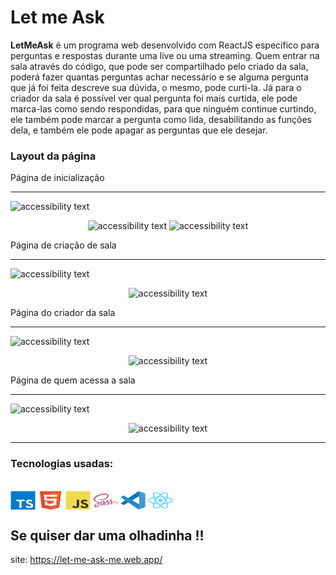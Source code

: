 # Let me Ask

**LetMeAsk** é um programa web desenvolvido com ReactJS específico para perguntas e respostas durante uma live ou uma streaming. Quem entrar na sala através do código, que pode ser compartilhado pelo criado da sala, poderá fazer quantas perguntas achar necessário e se alguma pergunta que já foi feita descreve sua dúvida, o mesmo, pode curti-la. Já para o criador da sala é possível ver qual pergunta foi mais curtida, ele pode marca-las como sendo respondidas, para que ninguém continue curtindo, ele também pode marcar a pergunta como lida, desabilitando as funções dela, e também ele pode apagar as perguntas que ele desejar. 

### Layout da página

Página de inicialização
<hr />
<img src="https://user-images.githubusercontent.com/36312795/125847977-61ed3906-07e7-48ac-8f6b-9169a737aced.png" alt="accessibility text">

<p align="center">
  <img src="https://user-images.githubusercontent.com/36312795/125848129-71665370-ae87-4c2a-9c0c-32a3c2fa5bff.png" width="250" alt="accessibility text">
  <img src="https://user-images.githubusercontent.com/36312795/125848140-8b0a0aeb-6923-4166-83e8-971d34c986ff.png" width="250" alt="accessibility text">
</p>


Página de criação de sala 
<hr />
<img src="https://user-images.githubusercontent.com/36312795/125848997-fb70ef73-c718-466e-8b1b-0f7285d56ab6.png" alt="accessibility text">

<p align="center">
  <img src="https://user-images.githubusercontent.com/36312795/125849053-1a0dac92-c88a-424b-b51e-dd298f7ee7c7.png" width="250" alt="accessibility text">
</p>

Página do criador da sala 
<hr />
<img src="https://user-images.githubusercontent.com/36312795/125850877-44d80e5a-ce5c-460f-9691-75d04ffd6dd3.png" alt="accessibility text">
<p align="center">
  <img src="https://user-images.githubusercontent.com/36312795/125849385-69dab693-2155-42db-a49a-b81f43aba986.png" width="250" alt="accessibility text">
</p>

Página de quem acessa a sala
<hr />
<img src="https://user-images.githubusercontent.com/36312795/125849570-7277c656-fb47-4483-ba80-ff3f13964f88.png" alt="accessibility text">
<p align="center">
  <img src="https://user-images.githubusercontent.com/36312795/125849648-19596841-3137-49ce-9273-2bfd8ae47613.png" width="250" alt="accessibility text">
</p>

<hr />

<h3>Tecnologias usadas:</h3>
   
<div style="display: inline_block"><br>
  <img align="center" alt="New-Jv" height="30" width="40" src="https://raw.githubusercontent.com/devicons/devicon/master/icons/typescript/typescript-original.svg">
  <img align="center" alt="New-Sp" height="30" width="40" src="https://raw.githubusercontent.com/devicons/devicon/master/icons/html5/html5-original.svg">
  <img align="center" alt="New-Jv" height="30" width="40" src="https://raw.githubusercontent.com/devicons/devicon/master/icons/javascript/javascript-original.svg">
  <img align="center" alt="New-Jv" height="30" width="40" src="https://raw.githubusercontent.com/devicons/devicon/master/icons/sass/sass-original.svg">
  <img align="center" alt="New-Gh" height="30" width="40" src="https://raw.githubusercontent.com/devicons/devicon/master/icons/vscode/vscode-original.svg">
  <img align="center" alt="New-Gh" height="30" width="40" src="https://github.com/devicons/devicon/blob/master/icons/react/react-original.svg">
</div>


## Se quiser dar uma olhadinha !! 
site: https://let-me-ask-me.web.app/
